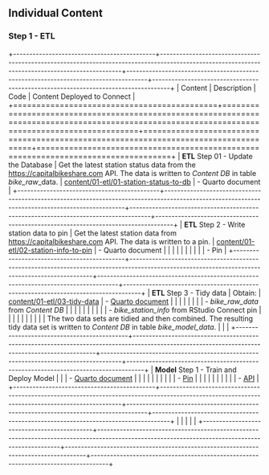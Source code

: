 ## Individual Content

### Step 1 - ETL

+--------------------------------------------+------------------------------------------------------------------------------------------------------------------------------------------------+------------------------------------------------------------------------------------+-----------------------------------------------------------------------------------+
| Content                                    | Description                                                                                                                                    | Code                                                                               | Content Deployed to Connect                                                       |
+============================================+================================================================================================================================================+====================================================================================+===================================================================================+
| **ETL** Step 01 - Update the Database      | Get the latest station status data from the <https://capitalbikeshare.com> API. The data is written to *Content DB* in table *bike_raw*\_data. | [content/01-etl/01-station-status-to-db](./content/01-etl/01-station-status-to-db) | -   Quarto document                                                               |
+--------------------------------------------+------------------------------------------------------------------------------------------------------------------------------------------------+------------------------------------------------------------------------------------+-----------------------------------------------------------------------------------+
| **ETL** Step 2 - Write station data to pin | Get the latest station data from <https://capitalbikeshare.com> API. The data is written to a pin.                                             | [content/01-etl/02-station-info-to-pin](./content/01-etl/02-station-info-to-pin)   | -   Quarto document                                                               |
|                                            |                                                                                                                                                |                                                                                    |                                                                                   |
|                                            |                                                                                                                                                |                                                                                    | -   Pin                                                                           |
+--------------------------------------------+------------------------------------------------------------------------------------------------------------------------------------------------+------------------------------------------------------------------------------------+-----------------------------------------------------------------------------------+
| **ETL** Step 3 - Tidy data                 | Obtain:                                                                                                                                        | [content/01-etl/03-tidy-data](./content/01-etl/03-tidy-data)                       | -   [Quarto document](https://colorado.rstudio.com/rsc/bike-predict-r-tidy-data/) |
|                                            |                                                                                                                                                |                                                                                    |                                                                                   |
|                                            | -   *bike_raw_data* from *Content DB*                                                                                                          |                                                                                    |                                                                                   |
|                                            |                                                                                                                                                |                                                                                    |                                                                                   |
|                                            | -   *bike_station_info* from RStudio Connect pin                                                                                               |                                                                                    |                                                                                   |
|                                            |                                                                                                                                                |                                                                                    |                                                                                   |
|                                            | The two data sets are tidied and then combined. The resulting tidy data set is written to *Content DB* in table *bike_model_data*.             |                                                                                    |                                                                                   |
+--------------------------------------------+------------------------------------------------------------------------------------------------------------------------------------------------+------------------------------------------------------------------------------------+-----------------------------------------------------------------------------------+
| **Model** Step 1 - Train and Deploy Model  |                                                                                                                                                |                                                                                    | -   [Quarto document](https://colorado.rstudio.com/rsc/bike-predict-r-tidy-data/) |
|                                            |                                                                                                                                                |                                                                                    |                                                                                   |
|                                            |                                                                                                                                                |                                                                                    | -   [Pin](https://colorado.rstudio.com/rsc/bike-predict-r-station-info-data-pin/) |
|                                            |                                                                                                                                                |                                                                                    |                                                                                   |
|                                            |                                                                                                                                                |                                                                                    | -   [API](https://colorado.rstudio.com/rsc/bike-predict-r-api/)                   |
+--------------------------------------------+------------------------------------------------------------------------------------------------------------------------------------------------+------------------------------------------------------------------------------------+-----------------------------------------------------------------------------------+
|                                            |                                                                                                                                                |                                                                                    |                                                                                   |
+--------------------------------------------+------------------------------------------------------------------------------------------------------------------------------------------------+------------------------------------------------------------------------------------+-----------------------------------------------------------------------------------+
